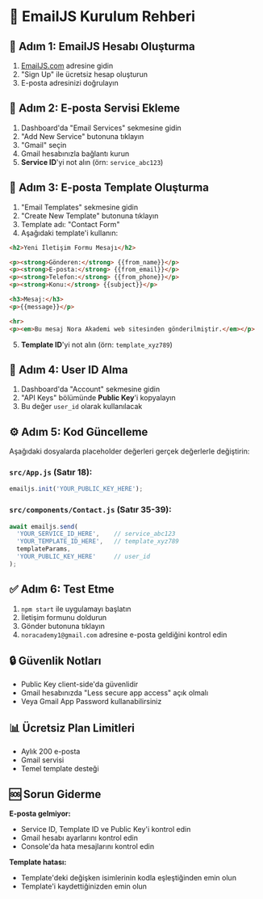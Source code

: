 # 📧 EmailJS Kurulum Rehberi

## 🚀 Adım 1: EmailJS Hesabı Oluşturma

1. [EmailJS.com](https://www.emailjs.com/) adresine gidin
2. "Sign Up" ile ücretsiz hesap oluşturun
3. E-posta adresinizi doğrulayın

## 🔧 Adım 2: E-posta Servisi Ekleme

1. Dashboard'da "Email Services" sekmesine gidin
2. "Add New Service" butonuna tıklayın
3. "Gmail" seçin
4. Gmail hesabınızla bağlantı kurun
5. **Service ID**'yi not alın (örn: `service_abc123`)

## 📝 Adım 3: E-posta Template Oluşturma

1. "Email Templates" sekmesine gidin
2. "Create New Template" butonuna tıklayın
3. Template adı: "Contact Form"
4. Aşağıdaki template'i kullanın:

```html
<h2>Yeni İletişim Formu Mesajı</h2>

<p><strong>Gönderen:</strong> {{from_name}}</p>
<p><strong>E-posta:</strong> {{from_email}}</p>
<p><strong>Telefon:</strong> {{from_phone}}</p>
<p><strong>Konu:</strong> {{subject}}</p>

<h3>Mesaj:</h3>
<p>{{message}}</p>

<hr>
<p><em>Bu mesaj Nora Akademi web sitesinden gönderilmiştir.</em></p>
```

5. **Template ID**'yi not alın (örn: `template_xyz789`)

## 🔑 Adım 4: User ID Alma

1. Dashboard'da "Account" sekmesine gidin
2. "API Keys" bölümünde **Public Key**'i kopyalayın
3. Bu değer `user_id` olarak kullanılacak

## ⚙️ Adım 5: Kod Güncelleme

Aşağıdaki dosyalarda placeholder değerleri gerçek değerlerle değiştirin:

### `src/App.js` (Satır 18):
```javascript
emailjs.init('YOUR_PUBLIC_KEY_HERE');
```

### `src/components/Contact.js` (Satır 35-39):
```javascript
await emailjs.send(
  'YOUR_SERVICE_ID_HERE',    // service_abc123
  'YOUR_TEMPLATE_ID_HERE',   // template_xyz789
  templateParams,
  'YOUR_PUBLIC_KEY_HERE'     // user_id
);
```

## ✅ Adım 6: Test Etme

1. `npm start` ile uygulamayı başlatın
2. İletişim formunu doldurun
3. Gönder butonuna tıklayın
4. `noracademy1@gmail.com` adresine e-posta geldiğini kontrol edin

## 🔒 Güvenlik Notları

- Public Key client-side'da güvenlidir
- Gmail hesabınızda "Less secure app access" açık olmalı
- Veya Gmail App Password kullanabilirsiniz

## 📊 Ücretsiz Plan Limitleri

- Aylık 200 e-posta
- Gmail servisi
- Temel template desteği

## 🆘 Sorun Giderme

**E-posta gelmiyor:**
- Service ID, Template ID ve Public Key'i kontrol edin
- Gmail hesabı ayarlarını kontrol edin
- Console'da hata mesajlarını kontrol edin

**Template hatası:**
- Template'deki değişken isimlerinin kodla eşleştiğinden emin olun
- Template'i kaydettiğinizden emin olun 